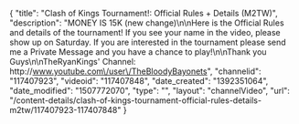 {
    "title": "Clash of Kings Tournament!: Official Rules + Details (M2TW)",
    "description": "MONEY IS 15K  (new change)\n\nHere is the Official Rules and details of the tournament!  If you see your name in the video, please show up on Saturday.  If you are interested in the tournament please send me a Private Message and you have a chance to play!\n\nThank you Guys\n\nTheRyanKings' Channel: http:\/\/www.youtube.com\/user\/TheBloodyBayonets",
    "channelid": "117407923",
    "videoid": "117407848",
    "date_created": "1392351064",
    "date_modified": "1507772070",
    "type": "",
    "layout": "channelVideo",
    "url": "\/content-details\/clash-of-kings-tournament-official-rules-details-m2tw\/117407923-117407848"
}